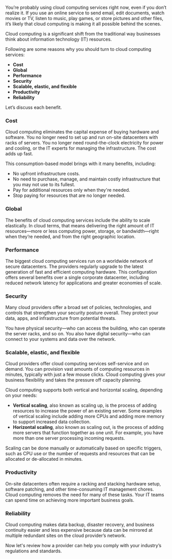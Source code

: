 You’re probably using cloud computing services right now, even if you don’t realize it. If you use an online service to send email, edit documents, watch movies or TV, listen to music, play games, or store pictures and other files, it’s likely that cloud computing is making it all possible behind the scenes. 

Cloud computing is a significant shift from the traditional way businesses think about information technology (IT) resources. 

Following are some reasons why you should turn to cloud computing services:

- **Cost**
- **Global**
- **Performance**
- **Security**
- **Scalable, elastic, and flexible**
- **Productivity**
- **Reliability**


Let’s discuss each benefit.

### Cost

Cloud computing eliminates the capital expense of buying hardware and software. You no longer need to set up and run on-site datacenters with racks of servers. You no longer need round-the-clock electricity for power and cooling, or the IT experts for managing the infrastructure. The cost adds up fast.

This consumption-based model brings with it many benefits, including:

- No upfront infrastructure costs.
- No need to purchase, manage, and maintain costly infrastructure that you may not use to its fullest.
- Pay for additional resources only when they're needed.
- Stop paying for resources that are no longer needed.

### Global 

The benefits of cloud computing services include the ability to scale elastically. In cloud terms, that means delivering the right amount of IT resources—more or less computing power, storage, or bandwidth—right when they’re needed, and from the right geographic location.

### Performance  
 
The biggest cloud computing services run on a worldwide network of secure datacenters. The providers regularly upgrade to the latest generation of fast and efficient computing hardware. This configuration offers several benefits over a single corporate datacenter, including reduced network latency for applications and greater economies of scale.

### Security 

Many cloud providers offer a broad set of policies, technologies, and controls that strengthen your security posture overall. They protect your data, apps, and infrastructure from potential threats.

You have physical security—who can access the building, who can operate the server racks, and so on. You also have digital security—who can connect to your systems and data over the network.

### Scalable, elastic, and flexible   

Cloud providers offer cloud computing services self-service and on demand. You can provision vast amounts of computing resources in minutes, typically with just a few mouse clicks. Cloud computing gives your business flexibility and takes the pressure off capacity planning.

Cloud computing supports both vertical and horizontal scaling, depending on your needs:

- **Vertical scaling**, also known as scaling up, is the process of adding resources to increase the power of an existing server. Some examples of vertical scaling include adding more CPUs and adding more memory to support increased data collection.
- **Horizontal scaling**, also known as scaling out, is the process of adding more servers that function together as one unit. For example, you have more than one server processing incoming requests.

Scaling can be done manually or automatically based on specific triggers, such as CPU use or the number of requests and resources that can be allocated or de-allocated in minutes.

### Productivity

On-site datacenters often require a racking and stacking hardware setup, software patching, and other time-consuming IT management chores. Cloud computing removes the need for many of these tasks. Your IT teams can spend time on achieving more important business goals.  

### Reliability

Cloud computing makes data backup, disaster recovery, and business continuity easier and less expensive because data can be mirrored at multiple redundant sites on the cloud provider’s network.  


Now let's review how a provider can help you comply with your industry’s regulations and standards.
